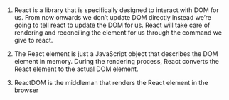 ###
1. React is a library that is specifically designed to interact with DOM for us. From now onwards we don’t update DOM directly instead we’re going to tell react to update the DOM for us. React will take care of rendering and reconciling the element for us through the command we give to react.

2. The React element is just a JavaScript object that describes the DOM element in memory. During the rendering process, React converts the React element to the actual DOM element.

3.  ReactDOM is the middleman that renders the React element in the browser